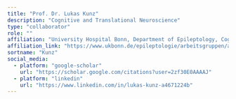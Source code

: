 ```yaml
---
title: "Prof. Dr. Lukas Kunz"
description: "Cognitive and Translational Neuroscience"
type: "collaborator"
role: ""
affiliation: "University Hospital Bonn, Department of Epileptology, Cognitive and Translational Neuroscience"
affiliation_link: "https://www.ukbonn.de/epileptologie/arbeitsgruppen/ag-kunz-kognitive-und-translationale-neurowissenschaften/"
sortname: "Kunz"
social_media:
  - platform: "google-scholar"
    url: "https://scholar.google.com/citations?user=2zf30E0AAAAJ"
  - platform: "linkedin"
    url: "https://www.linkedin.com/in/lukas-kunz-a4671224b"
---
```

